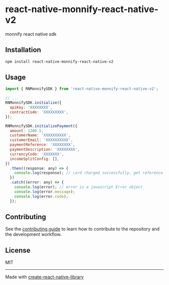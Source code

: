 # react-native-monnify-react-native-v2

monnify react native sdk

## Installation

```sh
npm install react-native-monnify-react-native-v2
```

## Usage

```js
import { RNMonnifySDK } from 'react-native-monnify-react-native-v2';

// ...
RNMonnifySDK.initialize({
  apiKey: 'XXXXXXXX',
  contractCode: 'XXXXXXXXX',
});

RNMonnifySDK.initializePayment({
  amount: 1200.5,
  customerName: 'XXXXXXXXXX',
  customerEmail: 'XXXXXXXXXX',
  paymentReference: 'XXXXXXXX',
  paymentDescription: 'XXXXXXXX',
  currencyCode: 'XXXXXXX',
  incomeSplitConfig: [],
})
  .then((response: any) => {
    console.log(response); // card charged successfully, get reference here
  })
  .catch((error: any) => {
    console.log(error); // error is a javascript Error object
    console.log(error.message);
    console.log(error.code);
  });
```

## Contributing

See the [contributing guide](CONTRIBUTING.md) to learn how to contribute to the repository and the development workflow.

## License

MIT

---

Made with [create-react-native-library](https://github.com/callstack/react-native-builder-bob)
